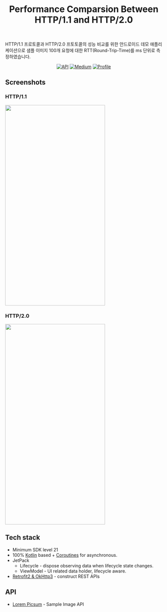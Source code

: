 <h1 align="center">Performance Comparsion Between HTTP/1.1 and HTTP/2.0</h1></br>

HTTP/1.1 프로토콜과 HTTP/2.0 프토토콜의 성능 비교를 위한 안드로이드 데모 애플리케이션으로 샘플 이미지 100개 요청에 대한 RTT(Round-Trip-Time)를 ms 단위로 측정하였습니다.

<p align="center">
  <a href="https://android-arsenal.com/api?level=21"><img alt="API" src="https://img.shields.io/badge/API-21%2B-brightgreen.svg?style=flat"/></a>
  <a href="https://medium.com/@kldaji/simple-android-demo-of-the-difference-in-performance-between-http-1-1-and-http-2-0-7c21e5322ea6"><img alt="Medium" src="https://img.shields.io/badge/Story-Medium-orange"/></a>
  <a href="https://github.com/kldaji"><img alt="Profile" src="https://img.shields.io/badge/Github-kldaji-blue"/></a> 
</p>

## Screenshots
<p>
  <h3>HTTP/1.1</h3>
    <img src="https://user-images.githubusercontent.com/78070388/164164030-547038b0-29f9-4034-b962-35948aa39e8b.gif" width="320px" height="640px"/>
  <h3>HTTP/2.0</h3>
    <img src="https://user-images.githubusercontent.com/78070388/164163717-1eb20027-d28f-46e4-91aa-719e120e834f.gif" width="320px" height="640px"/>
</p>

## Tech stack
- Minimum SDK level 21
- 100% [Kotlin](https://kotlinlang.org/) based + [Coroutines](https://github.com/Kotlin/kotlinx.coroutines) for asynchronous.
- JetPack
  - Lifecycle - dispose observing data when lifecycle state changes.
  - ViewModel - UI related data holder, lifecycle aware.
- [Retrofit2 & OkHttp3](https://github.com/square/retrofit) - construct REST APIs

## API
- [Lorem Picsum](https://picsum.photos/) - Sample Image API

